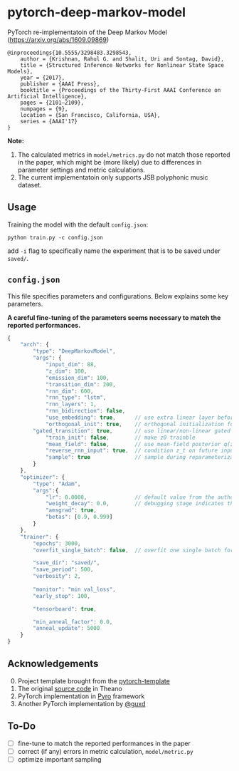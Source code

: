 # pytorch-deep-markov-model
PyTorch re-implementatoin of the Deep Markov Model (https://arxiv.org/abs/1609.09869)
```
@inproceedings{10.5555/3298483.3298543,
    author = {Krishnan, Rahul G. and Shalit, Uri and Sontag, David},
    title = {Structured Inference Networks for Nonlinear State Space Models},
    year = {2017},
    publisher = {AAAI Press},
    booktitle = {Proceedings of the Thirty-First AAAI Conference on Artificial Intelligence},
    pages = {2101–2109},
    numpages = {9},
    location = {San Francisco, California, USA},
    series = {AAAI'17}
}
```
**Note:** 
1. The calculated metrics in `model/metrics.py` do not match those reported in the paper, which might be (more likely) due to differences in parameter settings and metric calculations.
2. The current implementatoin only supports JSB polyphonic music dataset.

## Usage
Training the model with the default `config.json`:
    
    python train.py -c config.json


add `-i` flag to specifically name the experiment that is to be saved under `saved/`.

## `config.json`
This file specifies parameters and configurations.
Below explains some key parameters.

**A careful fine-tuning of the parameters seems necessary to match the reported performances.**
```javascript
{
    "arch": {
        "type": "DeepMarkovModel",
        "args": {
            "input_dim": 88,
            "z_dim": 100,
            "emission_dim": 100,
            "transition_dim": 200,
            "rnn_dim": 600,
            "rnn_type": "lstm",
            "rnn_layers": 1,
            "rnn_bidirection": false,
            "use_embedding": true,      // use extra linear layer before RNN
            "orthogonal_init": true,    // orthogonal initialization for RNN
	    "gated_transition": true,       // use linear/non-linear gated transition
            "train_init": false,        // make z0 trainble
            "mean_field": false,        // use mean-field posterior q(z_t | x)
            "reverse_rnn_input": true,  // condition z_t on future inputs i.e. q(z_t | x_r)
            "sample": true              // sample during reparameterization
        }
    },
    "optimizer": {
        "type": "Adam",
        "args":{
            "lr": 0.0008,               // default value from the author's source code
            "weight_decay": 0.0,        // debugging stage indicates that 1.0 prevents training
            "amsgrad": true,
            "betas": [0.9, 0.999]
        }
    },
    "trainer": {
        "epochs": 3000,
        "overfit_single_batch": false,  // overfit one single batch for debug

        "save_dir": "saved/",
        "save_period": 500,
        "verbosity": 2,
        
        "monitor": "min val_loss",
        "early_stop": 100,

        "tensorboard": true,

        "min_anneal_factor": 0.0,
        "anneal_update": 5000
    }
}
```

## Acknowledgements
0. Project template brought from the [pytorch-template](https://github.com/victoresque/pytorch-template)
1. The original [source code](https://github.com/clinicalml/structuredinference/tree/master/expt-polyphonic-fast) in Theano
2. PyTorch implementation in [Pyro](https://github.com/pyro-ppl/pyro/tree/dev/examples/dmm) framework
3. Another PyTorch implementation by [@guxd](https://github.com/guxd/deepHMM)

## To-Do
- [ ] fine-tune to match the reported performances in the paper
- [ ] correct (if any) errors in metric calculation, `model/metric.py`
- [ ] optimize important sampling
